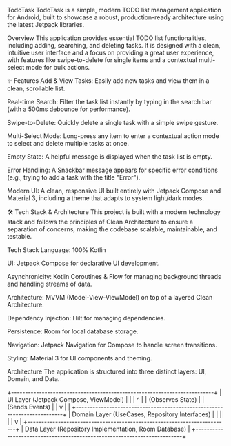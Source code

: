 TodoTask
TodoTask is a simple, modern TODO list management application for Android, built to showcase a robust, production-ready architecture using the latest Jetpack libraries.

Overview
This application provides essential TODO list functionalities, including adding, searching, and deleting tasks. It is designed with a clean, intuitive user interface and a focus on providing a great user experience, with features like swipe-to-delete for single items and a contextual multi-select mode for bulk actions.

✨ Features
Add & View Tasks: Easily add new tasks and view them in a clean, scrollable list.

Real-time Search: Filter the task list instantly by typing in the search bar (with a 500ms debounce for performance).

Swipe-to-Delete: Quickly delete a single task with a simple swipe gesture.

Multi-Select Mode: Long-press any item to enter a contextual action mode to select and delete multiple tasks at once.

Empty State: A helpful message is displayed when the task list is empty.

Error Handling: A Snackbar message appears for specific error conditions (e.g., trying to add a task with the title "Error").

Modern UI: A clean, responsive UI built entirely with Jetpack Compose and Material 3, including a theme that adapts to system light/dark modes.

🛠️ Tech Stack & Architecture
This project is built with a modern technology stack and follows the principles of Clean Architecture to ensure a separation of concerns, making the codebase scalable, maintainable, and testable.

Tech Stack
Language: 100% Kotlin

UI: Jetpack Compose for declarative UI development.

Asynchronicity: Kotlin Coroutines & Flow for managing background threads and handling streams of data.

Architecture: MVVM (Model-View-ViewModel) on top of a layered Clean Architecture.

Dependency Injection: Hilt for managing dependencies.

Persistence: Room for local database storage.

Navigation: Jetpack Navigation for Compose to handle screen transitions.

Styling: Material 3 for UI components and theming.

Architecture
The application is structured into three distinct layers: UI, Domain, and Data.

+-------------------------------------------------------------------------+
|      UI Layer (Jetpack Compose, ViewModel)                              |
|          |         ^                                                    |
| (Observes State) |         | (Sends Events)                                 |
|          v         |                                                    |
+-------------------------------------------------------------------------+
|      Domain Layer (UseCases, Repository Interfaces)                     |
|          |                                                              |
|          v                                                              |
+-------------------------------------------------------------------------+
|      Data Layer (Repository Implementation, Room Database)              |
+-------------------------------------------------------------------------+
